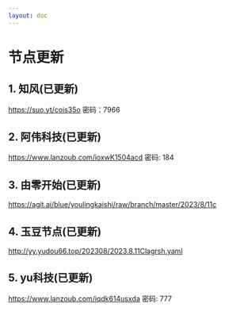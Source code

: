 ```yaml
---
layout: doc
---
```

# 节点更新

## 1. 知风(已更新)

https://suo.yt/cois35o 密码：7966

## 2. 阿伟科技(已更新)

https://www.lanzoub.com/ioxwK1504acd 密码: 184

## 3. 由零开始(已更新)

https://agit.ai/blue/youlingkaishi/raw/branch/master/2023/8/11c

## 4. 玉豆节点(已更新)

http://yy.yudou66.top/202308/2023.8.11Clagrsh.yaml
  
## 5. yu科技(已更新)

https://www.lanzoub.com/iqdk614usxda 密码: 777
